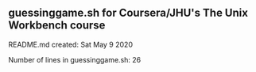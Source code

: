 ## guessinggame.sh for Coursera/JHU's The Unix Workbench course

README.md created: Sat May 9 2020

Number of lines in guessinggame.sh: 26
